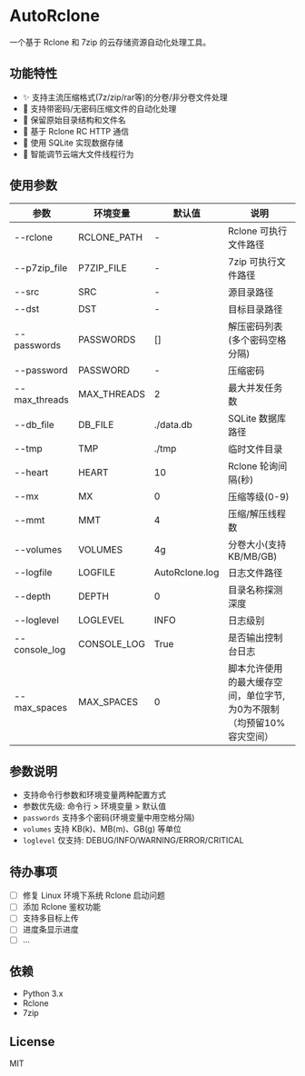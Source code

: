 # AutoRclone
一个基于 Rclone 和 7zip 的云存储资源自动化处理工具。

## 功能特性
- ✨ 支持主流压缩格式(7z/zip/rar等)的分卷/非分卷文件处理
- 🔐 支持带密码/无密码压缩文件的自动化处理
- 📁 保留原始目录结构和文件名
- 🚀 基于 Rclone RC HTTP 通信
- 💾 使用 SQLite 实现数据存储
- 🎯 智能调节云端大文件线程行为

## 使用参数
| 参数            | 环境变量        | 默认值            | 说明                                     |
|---------------|-------------|----------------|----------------------------------------|
| --rclone      | RCLONE_PATH | -              | Rclone 可执行文件路径                         |
| --p7zip_file  | P7ZIP_FILE  | -              | 7zip 可执行文件路径                           |
| --src         | SRC         | -              | 源目录路径                                  |
| --dst         | DST         | -              | 目标目录路径                                 |
| --passwords   | PASSWORDS   | []             | 解压密码列表(多个密码空格分隔)                       |
| --password    | PASSWORD    | -              | 压缩密码                                   |
| --max_threads | MAX_THREADS | 2              | 最大并发任务数                                |
| --db_file     | DB_FILE     | ./data.db      | SQLite 数据库路径                           |
| --tmp         | TMP         | ./tmp          | 临时文件目录                                 |
| --heart       | HEART       | 10             | Rclone 轮询间隔(秒)                         |
| --mx          | MX          | 0              | 压缩等级(0-9)                              |
| --mmt         | MMT         | 4              | 压缩/解压线程数                               |
| --volumes     | VOLUMES     | 4g             | 分卷大小(支持KB/MB/GB)                       |
| --logfile     | LOGFILE     | AutoRclone.log | 日志文件路径                                 |
| --depth       | DEPTH       | 0              | 目录名称探测深度                               |
| --loglevel    | LOGLEVEL    | INFO           | 日志级别                                   |
| --console_log | CONSOLE_LOG | True           | 是否输出控制台日志                              |
| --max_spaces  | MAX_SPACES  | 0              | 脚本允许使用的最大缓存空间，单位字节, 为0为不限制（均预留10%容灾空间） |
## 参数说明
- 支持命令行参数和环境变量两种配置方式
- 参数优先级: 命令行 > 环境变量 > 默认值
- `passwords` 支持多个密码(环境变量中用空格分隔)
- `volumes` 支持 KB(k)、MB(m)、GB(g) 等单位
- `loglevel` 仅支持: DEBUG/INFO/WARNING/ERROR/CRITICAL

## 待办事项
- [ ] 修复 Linux 环境下系统 Rclone 启动问题
- [ ] 添加 Rclone 鉴权功能
- [ ] 支持多目标上传
- [ ] 进度条显示进度
- [ ] ...

## 依赖
- Python 3.x
- Rclone
- 7zip

## License
MIT
